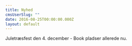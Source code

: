 ```yaml
---
title: Nyhed
cmsUserSlug: ""
date: 2016-08-25T00:00:00.000Z
layout: default
---
```


Juletræsfest den 4. december - Book pladser allerede nu.